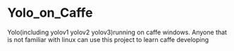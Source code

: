 # Yolo_on_Caffe
Yolo(including yolov1 yolov2 yolov3)running on caffe windows. Anyone that is not familiar with linux can use this project to learn caffe developing
